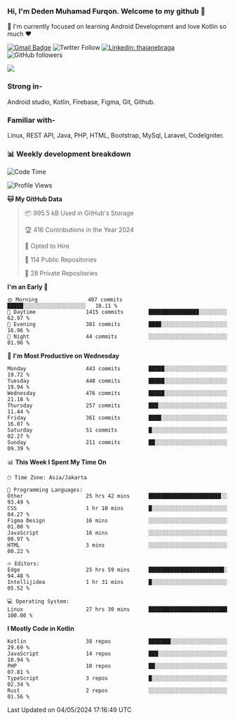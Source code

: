 ### Hi, I'm Deden Muhamad Furqon. Welcome to my github 👋

<!--
**furqoncreative/furqoncreative** is a ✨ _special_ ✨ repository because its `README.md` (this file) appears on your GitHub profile.

Here are some ideas to get you started:

- 🔭 I’m currently working on ...
- 👯 I’m looking to collaborate on ...
- 🤔 I’m looking for help with ...
- 💬 Ask me about ...
- 📫 How to reach me: ...
- 😄 Pronouns: ...
- ⚡ Fun fact: ...
-->

  🌱 I'm currently focused on learning Android Development and love Kotlin so much ❤ 

[![Gmail Badge](https://img.shields.io/badge/-furqoncreative24@gmail.com-c14438?style=flat-square&logo=Gmail&logoColor=white&link=mailto:furqoncreative24@gmail.com)](mailto:furqoncreative24@gmail.com)
![Twitter Follow](https://img.shields.io/twitter/follow/furqoncreative?label=Follow)
[![Linkedin: thaianebraga](https://img.shields.io/badge/-Deden_Muhamad_Furqon-blue?style=flat-square&logo=Linkedin&logoColor=white&link=https://www.linkedin.com/in/anmol-p-singh/)](https://www.linkedin.com/in/furqoncreative/)
![GitHub followers](https://img.shields.io/github/followers/furqoncreative?label=Follow&style=social)

<img src="https://github-readme-stats.sera5-dev.vercel.app/api?username=furqoncreative&hide=stars&show_icons=true&count_private=true&include_all_commits=true&title_color=#008080&icon_color=#008080&hide_border=true" width="">

### Strong in-

Android studio, Kotlin, Firebase, Figma, Git, Github.

### Familiar with-
Linux, REST API, Java, PHP, HTML, Bootstrap, MySql, Laravel, CodeIgniter.

### 📊 Weekly development breakdown

<!--START_SECTION:waka-->
![Code Time](http://img.shields.io/badge/Code%20Time-2%2C249%20hrs%209%20mins-blue)

![Profile Views](http://img.shields.io/badge/Profile%20Views-0-blue)

**🐱 My GitHub Data** 

> 📦 995.5 kB Used in GitHub's Storage 
 > 
> 🏆 416 Contributions in the Year 2024
 > 
> 💼 Opted to Hire
 > 
> 📜 114 Public Repositories 
 > 
> 🔑 28 Private Repositories 
 > 
**I'm an Early 🐤** 

```text
🌞 Morning                407 commits         █████░░░░░░░░░░░░░░░░░░░░   18.11 % 
🌆 Daytime                1415 commits        ████████████████░░░░░░░░░   62.97 % 
🌃 Evening                381 commits         ████░░░░░░░░░░░░░░░░░░░░░   16.96 % 
🌙 Night                  44 commits          ░░░░░░░░░░░░░░░░░░░░░░░░░   01.96 % 
```
📅 **I'm Most Productive on Wednesday** 

```text
Monday                   443 commits         █████░░░░░░░░░░░░░░░░░░░░   19.72 % 
Tuesday                  448 commits         █████░░░░░░░░░░░░░░░░░░░░   19.94 % 
Wednesday                476 commits         █████░░░░░░░░░░░░░░░░░░░░   21.18 % 
Thursday                 257 commits         ███░░░░░░░░░░░░░░░░░░░░░░   11.44 % 
Friday                   361 commits         ████░░░░░░░░░░░░░░░░░░░░░   16.07 % 
Saturday                 51 commits          █░░░░░░░░░░░░░░░░░░░░░░░░   02.27 % 
Sunday                   211 commits         ██░░░░░░░░░░░░░░░░░░░░░░░   09.39 % 
```


📊 **This Week I Spent My Time On** 

```text
🕑︎ Time Zone: Asia/Jakarta

💬 Programming Languages: 
Other                    25 hrs 42 mins      ███████████████████████░░   93.49 % 
CSS                      1 hr 10 mins        █░░░░░░░░░░░░░░░░░░░░░░░░   04.27 % 
Figma Design             16 mins             ░░░░░░░░░░░░░░░░░░░░░░░░░   01.00 % 
JavaScript               16 mins             ░░░░░░░░░░░░░░░░░░░░░░░░░   00.97 % 
HTML                     3 mins              ░░░░░░░░░░░░░░░░░░░░░░░░░   00.22 % 

🔥 Editors: 
Edge                     25 hrs 59 mins      ████████████████████████░   94.48 % 
Intellijidea             1 hr 31 mins        █░░░░░░░░░░░░░░░░░░░░░░░░   05.52 % 

💻 Operating System: 
Linux                    27 hrs 30 mins      █████████████████████████   100.00 % 
```

**I Mostly Code in Kotlin** 

```text
Kotlin                   38 repos            ███████░░░░░░░░░░░░░░░░░░   29.69 % 
JavaScript               14 repos            ███░░░░░░░░░░░░░░░░░░░░░░   10.94 % 
PHP                      10 repos            ██░░░░░░░░░░░░░░░░░░░░░░░   07.81 % 
TypeScript               3 repos             █░░░░░░░░░░░░░░░░░░░░░░░░   02.34 % 
Rust                     2 repos             ░░░░░░░░░░░░░░░░░░░░░░░░░   01.56 % 
```




 Last Updated on 04/05/2024 17:16:49 UTC
<!--END_SECTION:waka-->
